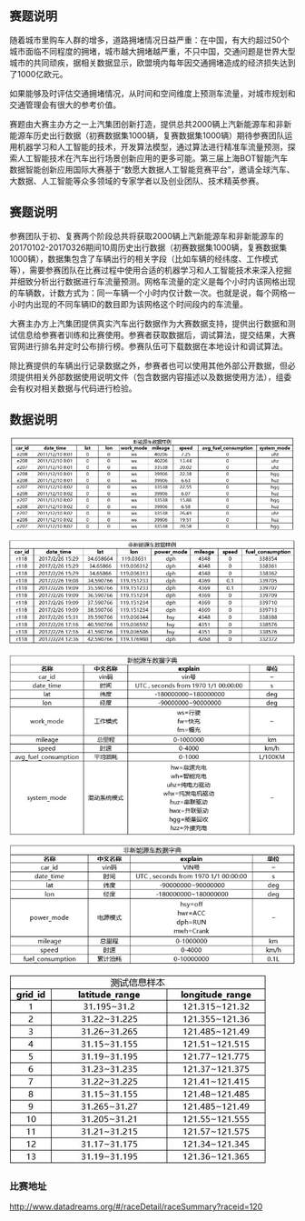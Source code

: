 ## 赛题说明

随着城市里购车人群的增多，道路拥堵情况日益严重：在中国，有大约超过50个城市面临不同程度的拥堵，城市越大拥堵越严重，不只中国，交通问题是世界大型城市的共同顽疾，据相关数据显示，欧盟境内每年因交通拥堵造成的经济损失达到了1000亿欧元。

如果能够及时评估交通拥堵情况，从时间和空间维度上预测车流量，对城市规划和交通管理会有很大的参考价值。

赛题由大赛主办方之一上汽集团创新打造，提供总共2000辆上汽新能源车和非新能源车历史出行数据（初赛数据集1000辆，复赛数据集1000辆）期待参赛团队运用机器学习和人工智能的技术，开发算法模型，通过算法进行精准车流量预测，探索人工智能技术在汽车出行场景创新应用的更多可能。第三届上海BOT智能汽车数据智能创新应用国际大赛基于“数愿大数据人工智能竞赛平台”，邀请全球汽车、大数据、人工智能等众多领域的专家学者以及创业团队、技术精英参赛。

 

## 赛题说明

参赛团队于初、复赛两个阶段总共将获取2000辆上汽新能源车和非新能源车的20170102-20170326期间10周历史出行数据（初赛数据集1000辆，复赛数据集1000辆），数据集包含了车辆出行的相关字段（比如车辆的经纬度、工作模式等），需要参赛团队在比赛过程中使用合适的机器学习和人工智能技术来深入挖掘并细致分析出行数据进行车流量预测。网格车流量的定义是每个小时内该网格出现的车辆数，计数方式为：同一车辆一个小时内仅计数一次。也就是说，每个网格一小时内出现的不同车辆ID的数目即为该网格这个时间段内的车流量。

大赛主办方上汽集团提供真实汽车出行数据作为大赛数据支持，提供出行数据和测试信息给参赛者训练和比赛使用。参赛者获取数据后，调试算法，提交结果，大赛官网进行排名并定时公布排行榜。参赛队伍可下载数据在本地设计和调试算法。

除比赛提供的车辆出行记录数据之外，参赛者也可以使用其他外部公开数据，但必须提供相关外部数据使用说明文件（包含数据内容描述以及数据使用方法），组委会有权对相关数据与代码进行检验。

## 数据说明

![ecars trainning data](./images/ecars.jpg)

![rcars trainning data](./images/rcars.jpg)

![dicitionary 1](./images/dict1.jpg)

![dicitionary 2](./images/dict2.jpg)

![test samples](./images/test_samples.jpg)


### 比赛地址

http://www.datadreams.org/#/raceDetail/raceSummary?raceid=120
